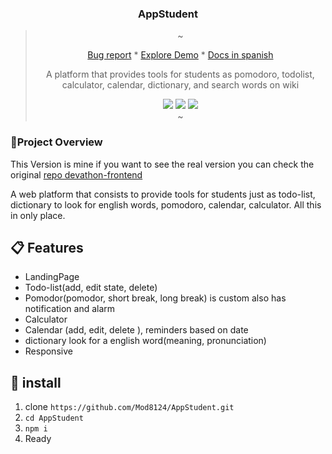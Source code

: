 <div align="center">

<h3>AppStudent</h3>

> ~
>
> <a href="https://github.com/Mod8124/AppStudent/issues">Bug report</a>
> *
> <a href="">Explore Demo</a>
> *
> <a href="https://github.com/Mod8124/AppStudent/blob/main/README_SP.md">Docs in spanish</a>
> 
> <p>A platform that provides tools for students as pomodoro, todolist, calculator, calendar, dictionary, and search words on wiki</p>
> <img src="https://img.shields.io/badge/react-%2320232a.svg?style=for-the-badge&logo=react&logoColor=%2361DAFB">
> <img src="https://img.shields.io/badge/redux-%23593d88.svg?style=for-the-badge&logo=redux&logoColor=white">
> <img src="https://img.shields.io/badge/SASS-hotpink.svg?style=for-the-badge&logo=SASS&logoColor=white">
> <br/>
> ~
> </div>

### 📃Project Overview

This Version is mine if you want to see the real version you can check the original [repo devathon-frontend](https://github.com/Kevin04C/app-estudiantes)

A web platform that consists to provide tools for students just as todo-list, dictionary to look for english words, pomodoro, calendar, calculator. All this in only place.

## 📋 Features

- LandingPage
- Todo-list(add, edit state, delete)
- Pomodor(pomodor, short break, long break) is custom also has notification and alarm
- Calculator
- Calendar (add, edit, delete ), reminders based on date
- dictionary look for a english word(meaning, pronunciation)
- Responsive

## 🧮 install

1. clone `https://github.com/Mod8124/AppStudent.git`
2. `cd AppStudent`
3. `npm i`
4. Ready
